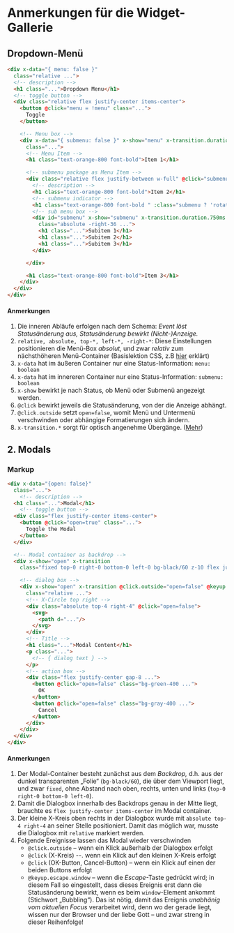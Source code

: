 # Anmerkungen für die Widget-Gallerie

## Dropdown-Menü

```html
<div x-data="{ menu: false }"
  class="relative ...">
  <!-- description -->
  <h1 class="...">Dropdown Menu</h1>
  <!-- toggle button -->
  <div class="relative flex justify-center items-center">
    <button @click="menu = !menu" class="...">
      Toggle
    </button>

    <!-- Menu box -->
    <div x-data="{ submenu: false }" x-show="menu" x-transition.duration.750ms @click.outside="menu=false"
      class="...">
      <!-- Menu Item -->
      <h1 class="text-orange-800 font-bold">Item 1</h1>

      <!-- submenu package as Menu Item -->
      <div class="relative flex justify-between w-full" @click="submenu=!submenu">
        <!-- description -->
        <h1 class="text-orange-800 font-bold">Item 2</h1>
        <!-- submenu indicator -->
        <h1 class="text-orange-800 font-bold " :class="submenu ? 'rotate-90' : ''">&gt;</h1>
        <!-- sub menu box -->
        <div id="submenu" x-show="submenu" x-transition.duration.750ms
          class="absolute -right-36 ...">
          <h1 class="...">Subitem 1</h1>
          <h1 class="...">Subitem 2</h1>
          <h1 class="...">Subitem 3</h1>
        </div>

      </div>

      <h1 class="text-orange-800 font-bold">Item 3</h1>
    </div>
  </div>
</div>
```

#### Anmerkungen

1. Die inneren Abläufe erfolgen nach dem Schema: _Event löst Statusänderung
   aus, Statusänderung bewirkt (Nicht-)Anzeige._
0. `relative, absolute, top-*, left-*, -right-*`: Diese Einstellungen
   positionieren die Menü-Box _absolut,_ und zwar _relativ_ zum nächsthöheren
   Menü-Container (Basislektion CSS, z.B
   [hier](https://www.youtube.com/playlist?list=PL4cUxeGkcC9hudKGi5o5UiWuTAGbxiLTh)
   erklärt)
0. `x-data` hat im äußeren Container nur eine Status-Information: `menu: boolean`
0. `x-data` hat im innereren Container nur eine Status-Information: `submenu: boolean`
0. `x-show` bewirkt je nach Status, ob Menü oder Submenü angezeigt werden.
0. `@click` bewirkt jeweils die Statusänderung, von der die Anzeige abhängt.
0. `@click.outside` setzt `open=false`, womit Menü und Untermenü verschwinden
   oder abhängige Formatierungen sich ändern.
0. `x-transition.*` sorgt für optisch angenehme Übergänge.
   ([Mehr](https://alpinejs.dev/directives/transition))

## 2. Modals

### Markup

```html
<div x-data="{open: false}"
  class="...">
    <!-- description -->
  <h1 class="...">Modal</h1>
    <!-- toggle button -->
  <div class="flex justify-center items-center">
    <button @click="open=true" class="...">
      Toggle the Modal
    </button>
  </div>

  <!-- Modal container as backdrop -->
  <div x-show="open" x-transition
    class="fixed top-0 right-0 bottom-0 left-0 bg-black/60 z-10 flex justify-center items-center">

    <!-- dialog box -->
    <div x-show="open" x-transition @click.outside="open=false" @keyup.escape.window="open=false"
      class="relative ...">
      <!-- X-Circle top right -->
      <div class="absolute top-4 right-4" @click="open=false">
        <svg>
          <path d="..."/>
        </svg>
      </div>
      <!-- Title -->
      <h1 class="...">Modal Content</h1>
      <p class="...">
        <!-- { dialog text } -->
      </p>
      <!-- action box -->
      <div class="flex justify-center gap-8 ...">
        <button @click="open=false" class="bg-green-400 ...">
          OK
        </button>
        <button @click="open=false" class="bg-gray-400 ...">
          Cancel
        </button>
      </div>
    </div>
  </div>
</div>
```

#### Anmerkungen

1. Der Modal-Container besteht zunächst aus dem _Backdrop,_ d.h. aus der dunkel
   transparenten „Folie“ (`bg-black/60`), die über dem Viewport liegt, und zwar
   `fixed`, ohne Abstand nach oben, rechts, unten und links (`top-0 right-0
   bottom-0 left-0`).
2. Damit die Dialogbox innerhalb des Backdrops genau in der Mitte liegt,
   brauchte es `flex justify-center items-center` im Modal container.
3. Der kleine X-Kreis oben rechts in der Dialogbox wurde mit `absolute top-4
   right-4` an seiner Stelle positioniert. Damit das möglich war, musste die
   Dialogbox mit `relative` markiert werden.
4. Folgende Ereignisse lassen das Modal wieder verschwinden
    - `@click.outside` – wenn ein Klick außerhalb der Dialogbox erfolgt
    - `@click` (X-Kreis) --. wenn ein Klick auf den kleinen X-Kreis erfolgt
    - `@click` (OK-Button, Cancel-Button) – wenn ein Klick auf einen der beiden
      Buttons erfolgt
    - `@keyup.escape.window` – wenn die _Escape_-Taste gedrückt wird; in diesem
      Fall so eingestellt, dass dieses Ereignis erst dann die Statusänderung
      bewirkt, wenn es beim `window`-Element ankommt (Stichwort „Bubbling“).
      Das ist nötig, damit das Ereignis _unabhänig vom aktuellen Focus_
      verarbeitet wird, denn wo der gerade liegt, wissen nur der Browser und
      der liebe Gott – und zwar streng in dieser Reihenfolge!
